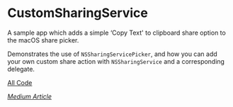 # CustomSharingService

A sample app which adds a simple ‘Copy Text' to clipboard share option to the macOS share picker.

Demonstrates the use of `NSSharingServicePicker`, and how you can add your own custom share action with `NSSharingService` and a corresponding delegate.


[All Code](ViewController.swift)


[*Medium Article*](https://medium.com/@hawkfalcon/creating-a-custom-macos-sharing-service-in-swift-e7e0e46cbdd3)
